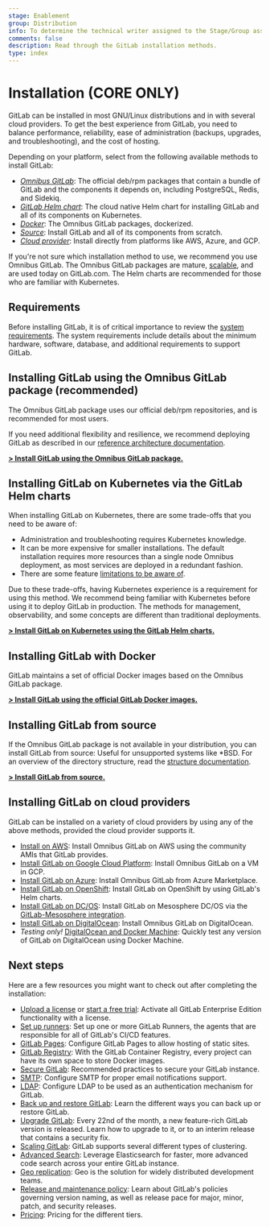 ```yaml
---
stage: Enablement
group: Distribution
info: To determine the technical writer assigned to the Stage/Group associated with this page, see https://about.gitlab.com/handbook/engineering/ux/technical-writing/#designated-technical-writers
comments: false
description: Read through the GitLab installation methods.
type: index
---
```


# Installation **(CORE ONLY)**

GitLab can be installed in most GNU/Linux distributions and in with several
cloud providers. To get the best experience from GitLab, you need to balance
performance, reliability, ease of administration (backups, upgrades, and
troubleshooting), and the cost of hosting.

Depending on your platform, select from the following available methods to
install GitLab:

- [_Omnibus GitLab_](#installing-gitlab-using-the-omnibus-gitlab-package-recommended):
  The official deb/rpm packages that contain a bundle of GitLab and the
  components it depends on, including PostgreSQL, Redis, and Sidekiq.
- [_GitLab Helm chart_](#installing-gitlab-on-kubernetes-via-the-gitlab-helm-charts):
  The cloud native Helm chart for installing GitLab and all of its components
  on Kubernetes.
- [_Docker_](#installing-gitlab-with-docker): The Omnibus GitLab packages,
  dockerized.
- [_Source_](#installing-gitlab-from-source): Install GitLab and all of its
  components from scratch.
- [_Cloud provider_](#installing-gitlab-on-cloud-providers): Install directly
  from platforms like AWS, Azure, and GCP.

If you're not sure which installation method to use, we recommend you use
Omnibus GitLab. The Omnibus GitLab packages are mature,
[scalable](../administration/reference_architectures/index.md), and are used
today on GitLab.com. The Helm charts are recommended for those who are familiar
with Kubernetes.

## Requirements

Before installing GitLab, it is of critical importance to review the [system requirements](requirements.md).
The system requirements include details about the minimum hardware, software,
database, and additional requirements to support GitLab.

## Installing GitLab using the Omnibus GitLab package (recommended)

The Omnibus GitLab package uses our official deb/rpm repositories, and is
recommended for most users.

If you need additional flexibility and resilience, we recommend deploying
GitLab as described in our [reference architecture documentation](../administration/reference_architectures/index.md).

[**> Install GitLab using the Omnibus GitLab package.**](https://about.gitlab.com/install/)

## Installing GitLab on Kubernetes via the GitLab Helm charts

When installing GitLab on Kubernetes, there are some trade-offs that you
need to be aware of:

- Administration and troubleshooting requires Kubernetes knowledge.
- It can be more expensive for smaller installations. The default installation
  requires more resources than a single node Omnibus deployment, as most services
  are deployed in a redundant fashion.
- There are some feature [limitations to be aware of](https://docs.gitlab.com/charts/#limitations).

Due to these trade-offs, having Kubernetes experience is a requirement for
using this method. We recommend being familiar with Kubernetes before using it
to deploy GitLab in production. The methods for management, observability, and
some concepts are different than traditional deployments.

[**> Install GitLab on Kubernetes using the GitLab Helm charts.**](https://docs.gitlab.com/charts/)

## Installing GitLab with Docker

GitLab maintains a set of official Docker images based on the Omnibus GitLab
package.

[**> Install GitLab using the official GitLab Docker images.**](docker.md)

## Installing GitLab from source

If the Omnibus GitLab package is not available in your distribution, you can
install GitLab from source: Useful for unsupported systems like \*BSD. For an
overview of the directory structure, read the [structure documentation](installation.md#gitlab-directory-structure).

[**> Install GitLab from source.**](installation.md)

## Installing GitLab on cloud providers

GitLab can be installed on a variety of cloud providers by using any of
the above methods, provided the cloud provider supports it.

- [Install on AWS](aws/index.md): Install Omnibus GitLab on AWS using the community AMIs that GitLab provides.
- [Install GitLab on Google Cloud Platform](google_cloud_platform/index.md): Install Omnibus GitLab on a VM in GCP.
- [Install GitLab on Azure](azure/index.md): Install Omnibus GitLab from Azure Marketplace.
- [Install GitLab on OpenShift](https://docs.gitlab.com/charts/installation/cloud/openshift.html): Install GitLab on OpenShift by using GitLab's Helm charts.
- [Install GitLab on DC/OS](https://d2iq.com/blog/gitlab-dcos): Install GitLab on Mesosphere DC/OS via the [GitLab-Mesosphere integration](https://about.gitlab.com/blog/2016/09/16/announcing-gitlab-and-mesosphere/).
- [Install GitLab on DigitalOcean](https://about.gitlab.com/blog/2016/04/27/getting-started-with-gitlab-and-digitalocean/): Install Omnibus GitLab on DigitalOcean.
- _Testing only!_ [DigitalOcean and Docker Machine](digitaloceandocker.md):
  Quickly test any version of GitLab on DigitalOcean using Docker Machine.

## Next steps

Here are a few resources you might want to check out after completing the
installation:

- [Upload a license](../user/admin_area/license.md)  or [start a free trial](https://about.gitlab.com/free-trial/):
  Activate all GitLab Enterprise Edition functionality with a license.
- [Set up runners](https://docs.gitlab.com/runner/): Set up one or more GitLab
  Runners, the agents that are responsible for all of GitLab's CI/CD features.
- [GitLab Pages](../administration/pages/index.md): Configure GitLab Pages to
  allow hosting of static sites.
- [GitLab Registry](../administration/packages/container_registry.md): With the
  GitLab Container Registry, every project can have its own space to store Docker
  images.
- [Secure GitLab](../security/README.md#securing-your-gitlab-installation):
  Recommended practices to secure your GitLab instance.
- [SMTP](https://docs.gitlab.com/omnibus/settings/smtp.html): Configure SMTP
  for proper email notifications support.
- [LDAP](../administration/auth/ldap/index.md): Configure LDAP to be used as
  an authentication mechanism for GitLab.
- [Back up and restore GitLab](../raketasks/backup_restore.md): Learn the different
  ways you can back up or restore GitLab.
- [Upgrade GitLab](../update/README.md): Every 22nd of the month, a new feature-rich GitLab version
  is released. Learn how to upgrade to it, or to an interim release that contains a security fix.
- [Scaling GitLab](../administration/reference_architectures/index.md):
  GitLab supports several different types of clustering.
- [Advanced Search](../integration/elasticsearch.md): Leverage Elasticsearch for
  faster, more advanced code search across your entire GitLab instance.
- [Geo replication](../administration/geo/index.md):
  Geo is the solution for widely distributed development teams.
- [Release and maintenance policy](../policy/maintenance.md): Learn about GitLab's
  policies governing version naming, as well as release pace for major, minor, patch,
  and security releases.
- [Pricing](https://about.gitlab.com/pricing/): Pricing for the different tiers.
